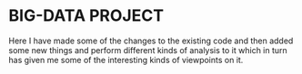 # BIG-DATA PROJECT

Here I have made some of the changes to the existing code and then added some new things and perform different kinds of analysis to it which in turn has given me some of the interesting kinds of viewpoints on it.
